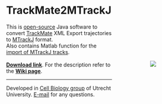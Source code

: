 TrackMate2MTrackJ
===============

<img src="http://katpyxa.info/software/TrackMate2MTrackJ_logo.png" align="right" style="padding:100px"/> 

This is <a href="http://www.gnu.org/licenses/gpl.html">open-source</a> Java software to convert <a href="http://fiji.sc/TrackMate">TrackMate</a> XML Export trajectories to <a href="http://fiji.sc/MTrackJ">MTrackJ</a> format.   
Also contains Matlab function for the <a href="https://github.com/ekatrukha/TrackMate2MTrackJ/raw/master/importMTrackJTracks.m">import of MTrackJ tracks</a>.
<br />
<br />
<a href="https://github.com/ekatrukha/TrackMate2MTrackJ/raw/master/bin/TrackMate2MTrackJ_0.0.4.jar"><strong>Download link</strong></a>. For the description refer to the <a href="https://github.com/ekatrukha/TrackMate2MTrackJ/wiki"><strong>Wiki page</strong></a>.
<br />
<hr />
Developed in <a href='http://cellbiology.science.uu.nl/'>Cell Biology group</a> of Utrecht University.  
<a href="mailto:katpyxa@gmail.com">E-mail</a> for any questions.

